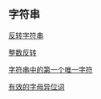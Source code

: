## 字符串

[反转字符串](./反转字符串)


[整数反转](./整数反转)


[字符串中的第一个唯一字符](./字符串中的第一个唯一字符)


[有效的字母异位词](./有效的字母异位词)




